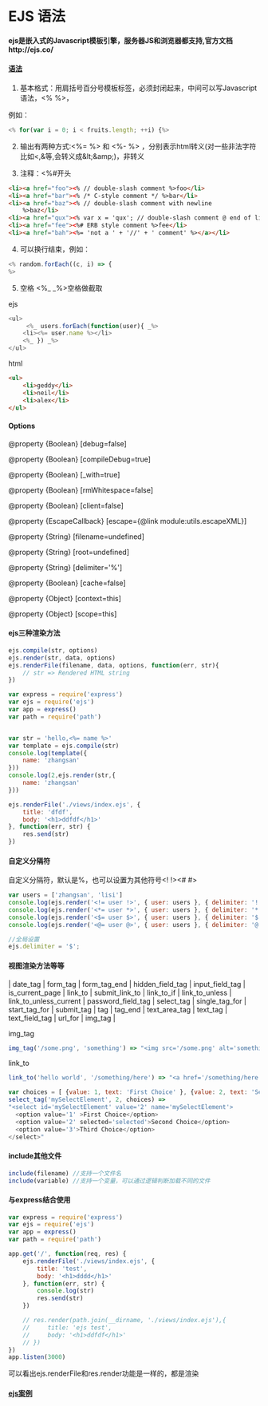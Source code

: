 EJS 语法
====================

#### ejs是嵌入式的Javascript模板引擎，服务器JS和浏览器都支持,官方文档http://ejs.co/

#### [语法](https://github.com/mde/ejs/blob/master/docs/syntax.md)

1. 基本格式：用肩括号百分号模板标签，必须封闭起来，中间可以写Javascript语法，<% %>，

例如：
```js
<% for(var i = 0; i < fruits.length; ++i) {%>
```
2. 输出有两种方式:<%= %> 和 <%- %> ，分别表示html转义(对一些非法字符比如<,&等,会转义成\&lt;\&amp;)，非转义

3. 注释：<%#开头

```html
<li><a href="foo"><% // double-slash comment %>foo</li>
<li><a href="bar"><% /* C-style comment */ %>bar</li>
<li><a href="baz"><% // double-slash comment with newline
    %>baz</li>
<li><a href="qux"><% var x = 'qux'; // double-slash comment @ end of line %><%= x %></li>
<li><a href="fee"><%# ERB style comment %>fee</li>
<li><a href="bah"><%= 'not a ' + '//' + ' comment' %></a></li>
```

4. 可以换行结束，例如：
```js
<% random.forEach((c, i) => {
%>
```
5. 空格 <%_ _%>空格做截取

ejs
```js
<ul>
	 <%_ users.forEach(function(user){ _%>	 
    <li><%= user.name %></li>
 	<%_ }) _%> 	
</ul>
```
html
```html
<ul>
    <li>geddy</li>
    <li>neil</li>
    <li>alex</li>
</ul>
```

#### Options

@property {Boolean} [debug=false]

@property {Boolean} [compileDebug=true]

@property {Boolean} [_with=true]

@property {Boolean} [rmWhitespace=false]

@property {Boolean} [client=false]

@property {EscapeCallback} [escape={@link module:utils.escapeXML}]

@property {String} [filename=undefined]

@property {String}  [root=undefined]

@property {String}  [delimiter='%']

@property {Boolean} [cache=false]

@property {Object}  [context=this]

@property {Object}  [scope=this]


#### ejs三种渲染方法

```js
ejs.compile(str, options)
ejs.render(str, data, options)
ejs.renderFile(filename, data, options, function(err, str){
    // str => Rendered HTML string 
})
```
```js
var express = require('express')
var ejs = require('ejs')
var app = express()
var path = require('path')


var str = 'hello,<%= name %>'
var template = ejs.compile(str)
console.log(template({
    name: 'zhangsan'
}))
console.log(2,ejs.render(str,{
    name: 'zhangsan'
}))

ejs.renderFile('./views/index.ejs', {
    title: 'dfdf',
    body: '<h1>ddfdf</h1>'
}, function(err, str) {
    res.send(str)
})
```

#### 自定义分隔符

自定义分隔符，默认是%，也可以设置为其他符号<? ?><! !><# #>

```js
var users = ['zhangsan', 'lisi']
console.log(ejs.render('<!= user !>', { user: users }, { delimiter: '!' }))
console.log(ejs.render('<*= user *>', { user: users }, { delimiter: '*' }))
console.log(ejs.render('<$= user $>', { user: users }, { delimiter: '$' }))
console.log(ejs.render('<@= user @>', { user: users }, { delimiter: '@' }))

//全局设置
ejs.delimiter = '$';
```

#### 视图渲染方法等等
| date_tag | form_tag | form_tag_end | hidden_field_tag | input_field_tag | is_current_page | link_to | submit_link_to | link_to_if | link_to_unless | link_to_unless_current | password_field_tag | select_tag | single_tag_for | start_tag_for | submit_tag | tag | tag_end | text_area_tag | text_tag | text_field_tag | url_for | img_tag |


img_tag
```js
img_tag('/some.png', 'something') => "<img src='/some.png' alt='something' />"
```

link_to

```js
link_to('hello world', '/something/here') => "<a href='/something/here' >hello world</a>"
```

 ```js
 var choices = [ {value: 1, text: 'First Choice' }, {value: 2, text: 'Second Choice'}, {value: 3, text: 'Third Choice'} ]
 select_tag('mySelectElement', 2, choices) =>
"<select id='mySelectElement' value='2' name='mySelectElement'>
   <option value='1' >First Choice</option>
   <option value='2' selected='selected'>Second Choice</option>
   <option value='3'>Third Choice</option>
</select>"

```

#### include其他文件
```js
include(filename) //支持一个文件名
include(variable) //支持一个变量，可以通过逻辑判断加载不同的文件
```

#### 与express结合使用

```js
var express = require('express')
var ejs = require('ejs')
var app = express()
var path = require('path')

app.get('/', function(req, res) {
    ejs.renderFile('./views/index.ejs', {
        title: 'test',
        body: '<h1>dddd</h1>'
    }, function(err, str) {
        console.log(str)
        res.send(str)
    })

    // res.render(path.join(__dirname, './views/index.ejs'),{
    //     title: 'ejs test',
    //     body: '<h1>ddfdf</h1>'
    // })
})
app.listen(3000)
```
可以看出ejs.renderFile和res.render功能是一样的，都是渲染

#### [ejs案例](https://github.com/mde/ejs/tree/master/examples)